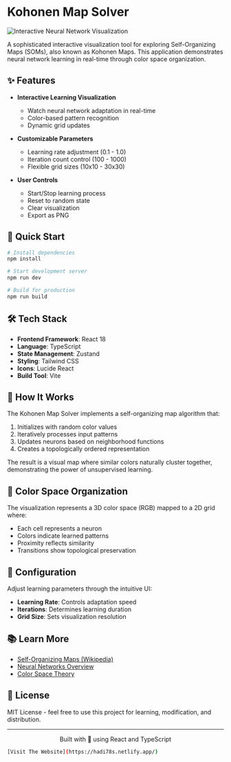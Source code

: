 # Kohonen Map Solver

![Interactive Neural Network Visualization](https://images.unsplash.com/photo-1551288049-bebda4e38f71?auto=format&fit=crop&q=80&w=2000)

A sophisticated interactive visualization tool for exploring Self-Organizing Maps (SOMs), also known as Kohonen Maps. This application demonstrates neural network learning in real-time through color space organization.

## ✨ Features

- **Interactive Learning Visualization**
  - Watch neural network adaptation in real-time
  - Color-based pattern recognition
  - Dynamic grid updates

- **Customizable Parameters**
  - Learning rate adjustment (0.1 - 1.0)
  - Iteration count control (100 - 1000)
  - Flexible grid sizes (10x10 - 30x30)

- **User Controls**
  - Start/Stop learning process
  - Reset to random state
  - Clear visualization
  - Export as PNG

## 🚀 Quick Start

```bash
# Install dependencies
npm install

# Start development server
npm run dev

# Build for production
npm run build
```

## 🛠️ Tech Stack

- **Frontend Framework**: React 18
- **Language**: TypeScript
- **State Management**: Zustand
- **Styling**: Tailwind CSS
- **Icons**: Lucide React
- **Build Tool**: Vite

## 🧠 How It Works

The Kohonen Map Solver implements a self-organizing map algorithm that:

1. Initializes with random color values
2. Iteratively processes input patterns
3. Updates neurons based on neighborhood functions
4. Creates a topologically ordered representation

The result is a visual map where similar colors naturally cluster together, demonstrating the power of unsupervised learning.

## 🎨 Color Space Organization

The visualization represents a 3D color space (RGB) mapped to a 2D grid where:
- Each cell represents a neuron
- Colors indicate learned patterns
- Proximity reflects similarity
- Transitions show topological preservation

## 🔧 Configuration

Adjust learning parameters through the intuitive UI:

- **Learning Rate**: Controls adaptation speed
- **Iterations**: Determines learning duration
- **Grid Size**: Sets visualization resolution

## 📚 Learn More

- [Self-Organizing Maps (Wikipedia)](https://en.wikipedia.org/wiki/Self-organizing_map)
- [Neural Networks Overview](https://en.wikipedia.org/wiki/Neural_network)
- [Color Space Theory](https://en.wikipedia.org/wiki/Color_space)

## 📝 License

MIT License - feel free to use this project for learning, modification, and distribution.

---

<div align="center">
  Built with 💜 using React and TypeScript
</div>

 ```bash
[Visit The Website](https://hadi78s.netlify.app/)

